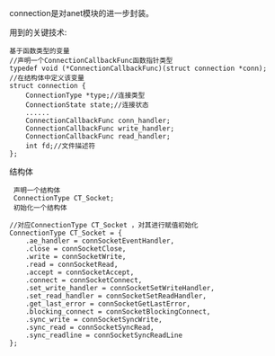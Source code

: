 connection是对anet模块的进一步封装。

用到的关键技术:
    
    基于函数类型的变量
    //声明一个ConnectionCallbackFunc函数指针类型
    typedef void (*ConnectionCallbackFunc)(struct connection *conn);
    //在结构体中定义该变量
    struct connection {
        ConnectionType *type;//连接类型
        ConnectionState state;//连接状态
        ......
        ConnectionCallbackFunc conn_handler;
        ConnectionCallbackFunc write_handler;
        ConnectionCallbackFunc read_handler;
        int fd;//文件描述符
    };
    
结构体
     
     声明一个结构体   
     ConnectionType CT_Socket;
     初始化一个结构体
     
    //对应ConnectionType CT_Socket ，对其进行赋值初始化
    ConnectionType CT_Socket = {
        .ae_handler = connSocketEventHandler,
        .close = connSocketClose,
        .write = connSocketWrite,
        .read = connSocketRead,
        .accept = connSocketAccept,
        .connect = connSocketConnect,
        .set_write_handler = connSocketSetWriteHandler,
        .set_read_handler = connSocketSetReadHandler,
        .get_last_error = connSocketGetLastError,
        .blocking_connect = connSocketBlockingConnect,
        .sync_write = connSocketSyncWrite,
        .sync_read = connSocketSyncRead,
        .sync_readline = connSocketSyncReadLine
    };
     